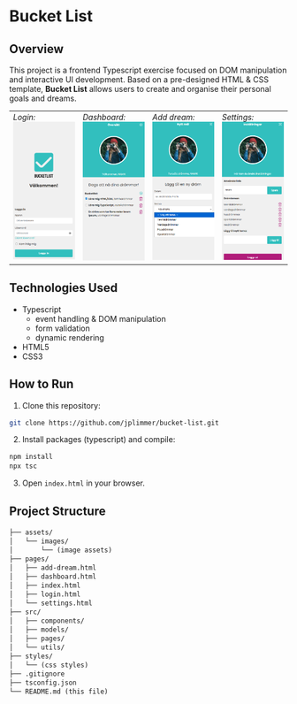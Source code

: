 # Bucket List

## Overview

This project is a frontend Typescript exercise focused on DOM manipulation and interactive UI development. Based on a pre-designed HTML & CSS template, **Bucket List** allows users to create and organise their personal goals and dreams.

<table>
    <tr>
        <td width="25%" valign="top">
            <i>Login:</i><br>
            <img src="assets/screenshots/login_original.png" width="100%">
        </td>
        <td width="25%" valign="top">
            <i>Dashboard:</i><br>
            <img src="assets/screenshots/dashboard_original.png" width="100%">
        </td>
        <td width="25%" valign="top">
            <i>Add dream:</i><br>
            <img src="assets/screenshots/addDream_original.png" width="100%">
        </td>
        <td width="25%" valign="top">
            <i>Settings:</i><br>
            <img src="assets/screenshots/settings_original.png" width="100%">
        </td>
    </tr>
</table>

## Technologies Used

- Typescript
  - event handling & DOM manipulation
  - form validation
  - dynamic rendering
- HTML5
- CSS3

## How to Run

1. Clone this repository:

```bash
git clone https://github.com/jplimmer/bucket-list.git
```

2. Install packages (typescript) and compile:

```bash
npm install
npx tsc
```

3. Open `index.html` in your browser.

## Project Structure

```
├── assets/
│   └── images/
│       └── (image assets)
├── pages/
│   ├── add-dream.html
│   ├── dashboard.html
│   ├── index.html
│   ├── login.html
│   └── settings.html
├── src/
│   ├── components/
│   ├── models/
│   ├── pages/
│   └── utils/
├── styles/
│   └── (css styles)
├── .gitignore
├── tsconfig.json
└── README.md (this file)
```
